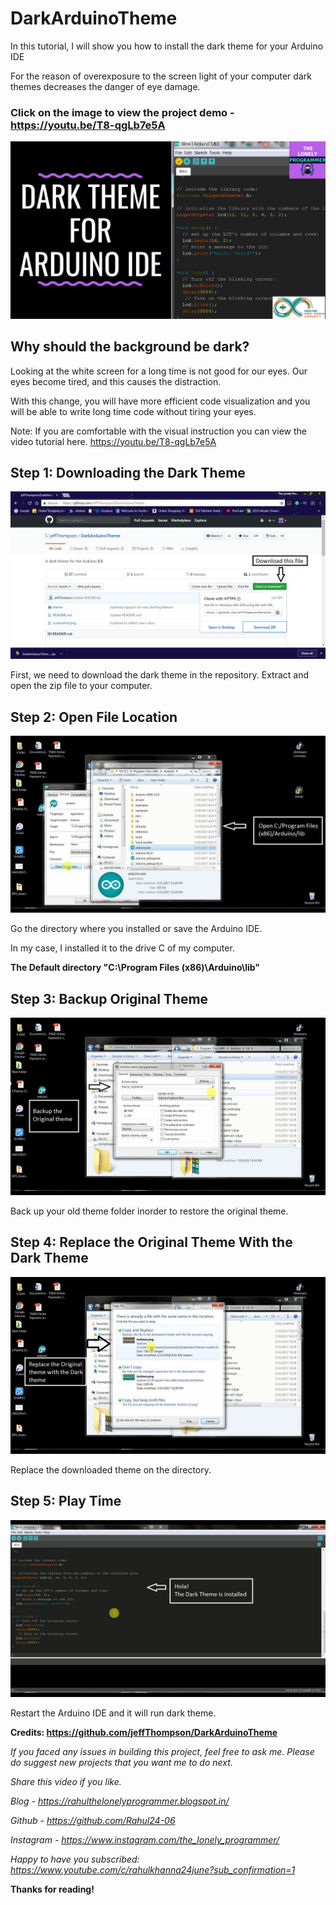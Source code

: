 # DarkArduinoTheme

In this tutorial, I will show you how to install the dark theme for your Arduino IDE

For the reason of overexposure to the screen light of your computer dark themes decreases the danger of eye damage.

### Click on the image to view the project demo - https://youtu.be/T8-qgLb7e5A

[![Working Video](./images/youtube.png)]( https://youtu.be/T8-qgLb7e5A "Working of the Project - Click to Watch!")

## Why should the background be dark?

Looking at the white screen for a long time is not good for our eyes. Our eyes become tired, and this causes the distraction.

With this change, you will have more efficient code visualization and you will be able to write long time code without tiring your eyes.

Note: If you are comfortable with the visual instruction you can view the video tutorial here. https://youtu.be/T8-qgLb7e5A

## Step 1: Downloading the Dark Theme

![screenshot](./images/step1.png)

First, we need to download the dark theme in the repository.
Extract and open the zip file to your computer.
 
## Step 2: Open File Location

![screenshot](./images/step2.png)

Go the directory where you installed or save the Arduino IDE.

In my case, I installed it to the drive C of my computer.

**The Default directory "C:\Program Files (x86)\Arduino\lib"**

## Step 3: Backup Original Theme

![screenshot](./images/step3.png)

Back up your old theme folder inorder to restore the original theme.

## Step 4: Replace the Original Theme With the Dark Theme

![screenshot](./images/step4.png)

Replace the downloaded theme on the directory.

## Step 5: Play Time

![screenshot](./images/step5.png)

Restart the Arduino IDE and it will run dark theme.


**Credits: https://github.com/jeffThompson/DarkArduinoTheme**


*If you faced any issues in building this project, feel free to ask me. Please do suggest new projects that you want me to do next.*

*Share this video if you like.*

*Blog - https://rahulthelonelyprogrammer.blogspot.in/*

*Github - https://github.com/Rahul24-06*

*Instagram - https://www.instagram.com/the_lonely_programmer/*

*Happy to have you subscribed: https://www.youtube.com/c/rahulkhanna24june?sub_confirmation=1*

**Thanks for reading!**
